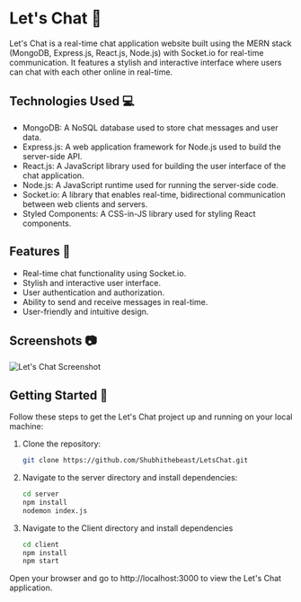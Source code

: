 # Let's Chat 🚀

Let's Chat is a real-time chat application website built using the MERN stack (MongoDB, Express.js, React.js, Node.js) with Socket.io for real-time communication. It features a stylish and interactive interface where users can chat with each other online in real-time.

## Technologies Used 💻
* MongoDB: A NoSQL database used to store chat messages and user data.
* Express.js: A web application framework for Node.js used to build the server-side API.
* React.js: A JavaScript library used for building the user interface of the chat application.
* Node.js: A JavaScript runtime used for running the server-side code.
* Socket.io: A library that enables real-time, bidirectional communication between web clients and servers.
* Styled Components: A CSS-in-JS library used for styling React components.

## Features 🌟
* Real-time chat functionality using Socket.io.
* Stylish and interactive user interface.
* User authentication and authorization.
* Ability to send and receive messages in real-time.
* User-friendly and intuitive design.

## Screenshots 📷

<!-- Include screenshots of your application here -->
![Let's Chat Screenshot](./screenshots/chat_screenshot.png)

## Getting Started 🚀

Follow these steps to get the Let's Chat project up and running on your local machine:

1. Clone the repository:
   ```bash
   git clone https://github.com/Shubhithebeast/LetsChat.git

2. Navigate to the server directory and install dependencies:
   ```bash
   cd server
   npm install
   nodemon index.js

3. Navigate to the Client directory and install dependencies
    ```bash
    cd client
    npm install
    npm start

Open your browser and go to http://localhost:3000 to view the Let's Chat application.



